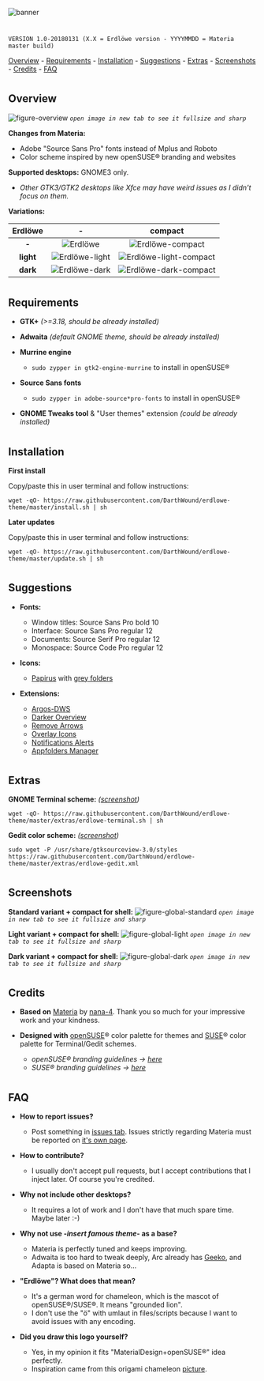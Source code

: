 ![banner](artwork/erdlowegnomedesc_by_darthwound.png)
#
`VERSION 1.0-20180131 (X.X = Erdlöwe version - YYYYMMDD = Materia master build)`

[Overview](#overview) - [Requirements](#requirements) - [Installation](#installation) - [Suggestions](#suggestions) - [Extras](#extras) - [Screenshots](#screenshots) - [Credits](#credits) - [FAQ](#faq)
#
#

## Overview

![figure-overview](images/overview.png?raw=true)
*`open image in new tab to see it fullsize and sharp`*

**Changes from Materia:**
  - Adobe "Source Sans Pro" fonts instead of Mplus and Roboto
  - Color scheme inspired by new openSUSE® branding and websites

**Supported desktops:** GNOME3 only.
  - *Other GTK3/GTK2 desktops like Xfce *may* have weird issues as I didn't focus on them.*
  
**Variations:**

| **Erdlöwe** | **-** | **compact** |
|:-:|:-:|:-:|
| **-** | ![Erdlöwe](images/variants-standard.png?raw=true) | ![Erdlöwe-compact](images/variants-standard-compact.png?raw=true) |
| **light** | ![Erdlöwe-light](images/variants-light.png?raw=true) | ![Erdlöwe-light-compact](images/variants-light-compact.png?raw=true) |
| **dark** | ![Erdlöwe-dark](images/variants-dark.png?raw=true) | ![Erdlöwe-dark-compact](images/variants-dark-compact.png?raw=true) |
#
#
## Requirements

- **GTK+** *(>=3.18, should be already installed)*

- **Adwaita** *(default GNOME theme, should be already installed)*

- **Murrine engine**
  - `sudo zypper in gtk2-engine-murrine` to install in openSUSE®

- **Source Sans fonts**
  - `sudo zypper in adobe-source*pro-fonts` to install in openSUSE®
  
- **GNOME Tweaks tool** & "User themes" extension *(could be already installed)*
#
#
## Installation

**First install**

Copy/paste this in user terminal and follow instructions:

`wget -qO- https://raw.githubusercontent.com/DarthWound/erdlowe-theme/master/install.sh | sh`

**Later updates**

Copy/paste this in user terminal and follow instructions:

`wget -qO- https://raw.githubusercontent.com/DarthWound/erdlowe-theme/master/update.sh | sh`
#
#
## Suggestions

- **Fonts:**
  - Window titles: Source Sans Pro bold 10
  - Interface: Source Sans Pro regular 12
  - Documents: Source Serif Pro regular 12
  - Monospace: Source Code Pro regular 12

- **Icons:**
  - [Papirus](https://github.com/PapirusDevelopmentTeam/papirus-icon-theme) with [grey folders](https://github.com/PapirusDevelopmentTeam/papirus-folders)

- **Extensions:**
  - [Argos-DWS](https://github.com/DarthWound/Argos-DWS)
  - [Darker Overview](https://extensions.gnome.org/extension/1177/darker-overview/)
  - [Remove Arrows](https://extensions.gnome.org/extension/800/remove-dropdown-arrows/)
  - [Overlay Icons](https://extensions.gnome.org/extension/302/windowoverlay-icons/)
  - [Notifications Alerts](https://extensions.gnome.org/extension/258/notifications-alert-on-user-menu/)
  - [Appfolders Manager](https://extensions.gnome.org/extension/1217/appfolders-manager/)
#
#
## Extras

**GNOME Terminal scheme:** *([screenshot](extras/erdlowe-terminal-screenshot.png?raw=true))*

`wget -qO- https://raw.githubusercontent.com/DarthWound/erdlowe-theme/master/extras/erdlowe-terminal.sh | sh`
  
**Gedit color scheme:** *([screenshot](extras/erdlowe-gedit-screenshot.png?raw=true))*

`sudo wget -P /usr/share/gtksourceview-3.0/styles https://raw.githubusercontent.com/DarthWound/erdlowe-theme/master/extras/erdlowe-gedit.xml`
#
#
## Screenshots

**Standard variant + compact for shell:**
![figure-global-standard](images/global-standard.png?raw=true)
*`open image in new tab to see it fullsize and sharp`*

**Light variant + compact for shell:**
![figure-global-light](images/global-light.png?raw=true)
*`open image in new tab to see it fullsize and sharp`*

**Dark variant + compact for shell:**
![figure-global-dark](images/global-dark.png?raw=true)
*`open image in new tab to see it fullsize and sharp`*
#
#
## Credits

- **Based on** [Materia](https://github.com/nana-4/materia-theme) by [nana-4](https://github.com/nana-4). Thank you so much for your impressive work and your kindness.

- **Designed with** [openSUSE](https://www.opensuse.org/)® color palette for themes and [SUSE](https://www.suse.com/)® color palette for Terminal/Gedit schemes.
  - *openSUSE® branding guidelines -> [here](https://opensuse.github.io/branding-guidelines/)*
  - *SUSE® branding guidelines -> [here](https://www.suse.com/brandcentral/suse/identity.php)*
#
#
## FAQ

- **How to report issues?**
  - Post something in [issues tab](https://github.com/DarthWound/erdlowe-theme/issues). Issues strictly regarding Materia must be reported on [it's own page](https://github.com/nana-4/materia-theme/issues).

- **How to contribute?**
  - I usually don't accept pull requests, but I accept contributions that I inject later. Of course you're credited.

- **Why not include other desktops?**
  - It requires a lot of work and I don't have that much spare time. Maybe later :-)

- **Why not use -*insert famous theme*- as a base?**
  - Materia is perfectly tuned and keeps improving.
  - Adwaita is too hard to tweak deeply, Arc already has [Geeko](https://github.com/LelCP/geeko-gtk-theme), and Adapta is based on Materia so...

- **"Erdlöwe"? What does that mean?**
  - It's a german word for chameleon, which is the mascot of openSUSE®/SUSE®. It means "grounded lion".
  - I don't use the "ö" with umlaut in files/scripts because I want to avoid issues with any encoding.

- **Did you draw this logo yourself?**
  - Yes, in my opinion it fits "MaterialDesign+openSUSE®" idea perfectly.
  - Inspiration came from this origami chameleon [picture](https://www.flickr.com/photos/66767942@N04/14171125448).
